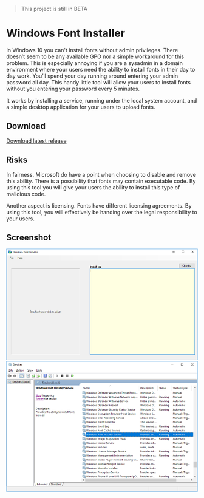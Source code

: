 > This project is still in BETA

# Windows Font Installer
In Windows 10 you can't install fonts without admin privileges. There doesn’t seem to be any available GPO nor a simple workaround for this problem. This is especially annoying if you are a sysadmin in a domain environment where your users need the ability to install fonts in their day to day work. You’ll spend your day running around entering your admin password all day. This handy little tool will allow your users to install fonts without you entering your password every 5 minutes. 

It works by installing a service, running under the local system account, and a simple desktop application for your users to upload fonts. 

## Download
[Download latest release](/Release/windows-font-installer-setup.msi?raw=true)

## Risks
In fairness, Microsoft do have a point when choosing to disable and remove this ability. There is a possibility that fonts may contain executable code. By using this tool you will give your users the ability to install this type of malicious code.

Another aspect is licensing. Fonts have different licensing agreements. By using this tool, you will effectively be handing over the legal responsibility to your users.

## Screenshot
![alt text](/assets/screenshot.png "User interface")
![alt text](/assets/screenshot2.png "Service")
